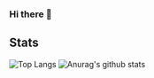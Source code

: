 ### Hi there 👋

## Stats
![Top Langs](https://github-readme-stats.vercel.app/api/top-langs/?username=mrghostlyorb&theme=graywhite&&langs_count=10)
![Anurag's github stats](https://github-readme-stats.vercel.app/api?username=mrghostlyorb&show_icons=true&theme=graywhite&line_height=20&count_private=true)

<!--
**MrGhostlyOrb/MrGhostlyOrb** is a ✨ _special_ ✨ repository because its `README.md` (this file) appears on your GitHub profile.

Here are some ideas to get you started:

- 🔭 I’m currently working on ...
- 🌱 I’m currently learning ...
- 👯 I’m looking to collaborate on ...
- 🤔 I’m looking for help with ...
- 💬 Ask me about ...
- 📫 How to reach me: ...
- 😄 Pronouns: ...
- ⚡ Fun fact: ...
-->
